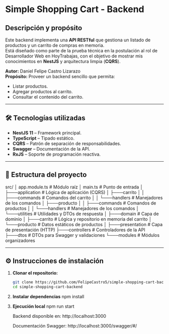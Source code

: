 # Simple Shopping Cart - Backend

## Descripción y propósito
Este backend implementa una **API RESTful** que gestiona un listado de productos y un carrito de compras en memoria.  
Está diseñado como parte de la prueba técnica en la postulación al rol de Desarrollador Web en HoyTrabajas, con el objetivo de mostrar mis conocimientos en **NestJS** y arquitectura limpia (**CQRS**).

**Autor:** Daniel Felipe Castro Lizarazo  
**Propósito:** Proveer un backend sencillo que permita:
- Listar productos.
- Agregar productos al carrito.
- Consultar el contenido del carrito.

---

## 🛠 Tecnologías utilizadas
- **NestJS 11** – Framework principal.
- **TypeScript** – Tipado estático.
- **CQRS** – Patrón de separación de responsabilidades.
- **Swagger** – Documentación de la API.
- **RxJS** – Soporte de programación reactiva.

---

## 📂 Estructura del proyecto
src/
│ app.module.ts # Módulo raíz
│ main.ts # Punto de entrada
│
├───application # Lógica de aplicación (CQRS)
│ ├───carrito
│ │ ├───commands # Comandos del carrito
│ │ └───handlers # Manejadores de los comandos
│ ├───producto
│ │ ├───commands # Comandos de productos
│ │ └───handlers # Manejadores de los comandos
│ └───utilities # Utilidades y DTOs de respuesta
│
├───domain # Capa de dominio
│ ├───carrito # Lógica y repositorio en memoria del carrito
│ └───producto # Datos estáticos de productos
│
├───presentation # Capa de presentación (HTTP)
  ├───controllers # Controladores de la API
  ├───dtos # DTOs para Swagger y validaciones
  └───modules # Módulos organizadores

---

## ⚙️ Instrucciones de instalación
1. **Clonar el repositorio:**
   ```bash
   git clone https://github.com/FelipeCastro5/simple-shopping-cart-backend.git
   cd simple-shopping-cart-backend

2. **Instalar dependencias**
    npm install

3. **Ejecución local**
    npm run start

    Backend disponible en: http://localhost:3000
  
    Documentación Swagger: http://localhost:3000/swagger/#/